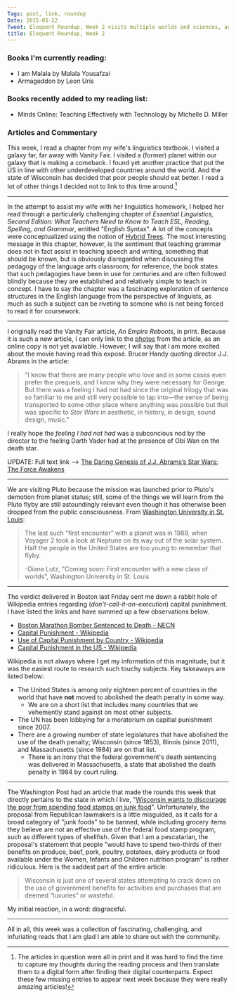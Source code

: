 ```yaml
---
Tags: post, link, roundup
Date: 2015-05-22
Tweet: Eloquent Roundup, Week 2 visits multiple worlds and sciences, as well as infuriating politics in my backyard and across the US.
title: Eloquent Roundup, Week 2
---
```


### Books I'm currently reading:
+ I am Malala by Malala Yousafzai
+ Armageddon by Leon Uris

### Books recently added to my reading list:
+ Minds Online: Teaching Effectively with Technology by Michelle D. Miller

### Articles and Commentary

This week, I read a chapter from my wife's linguistics textbook. I visited a galaxy far, far away with Vanity Fair. I visited a (former) planet within our galaxy that is making a comeback. I found yet another practice that put the US in line with other underdeveloped countries around the world. And the state of Wisconsin has decided that poor people should eat better. I read a lot of other things I decided not to link to this time around.[^1]

---

In the attempt to assist my wife with her linguistics homework, I helped her read through a particularly challenging chapter of *Essential Linguistics, Second Edition: What Teachers Need to Know to Teach ESL, Reading, Spelling, and Grammar*, entitled "English Syntax". A lot of the concepts were conceptualized using the notion of [Hybrid Trees](https://en.wikipedia.org/wiki/Sentence_diagram#Hybrid_trees "Sentence Diagrams: Hybrid Trees - Wikipedia"). The most interesting message in this chapter, however, is the sentiment that teaching grammar does not in fact assist in teaching speech and writing, something that should be known, but is obviously disregarded when discussing the pedagogy of the language arts classroom; for reference, the book states that such pedagogies have been in use for centuries and are often followed blindly because they are established and relatively simple to teach in concept. I have to say the chapter was a fascinating exploration of sentence structures in the English language from the perspective of linguists, as much as such a subject can be riveting to somone who is not being forced to read it for coursework.

---

I originally read the Vanity Fair article, *An Empire Reboots*, in print. Because it is such a new article, I can only link to the [photos](http://www.vanityfair.com/hollywood/photos/2015/05/star-wars-the-force-awakens-photos-annie-leibovitz) from the article, as an online copy is not yet available. However, I will say that I am more excited about the movie having read this exposé. Brucer Handy quoting director J.J. Abrams in the article:

> "I know that there are many people who love and in some cases even prefer the prequels, and I know why they were necessary for George. But there was a feeling I had not had since the original trilogy that was so familiar to me and still very possible to tap into—the sense of being transported to some other place where anything was possible but that was specific to *Star Wars* in aesthetic, in history, in design, sound design, music."

I really hope the *feeling I had not had* was a subconcious nod by the director to the feeling Darth Vader had at the presence of Obi Wan on the death star.

UPDATE: Full text link --> [The Daring Genesis of J.J. Abrams’s Star Wars: The Force Awakens](http://www.vanityfair.com/hollywood/2015/05/star-wars-the-force-awakens-vanity-fair-cover)

---

We are visiting Pluto because the mission was launched prior to Pluto's demotion from planet status; still, some of the things we will learn from the Pluto flyby are still astoundingly relevant even though it has otherwise been dropped from the public consciousness. From [Washington University in St. Louis](http://news.wustl.edu/news/Pages/Pluto-is-Kuiper-Belt-Object.aspx):

> The last such “first encounter” with a planet was in 1989, when Voyager 2 took a look at Neptune on its way out of the solar system. Half the people in the United States are too young to remember that flyby.
>
> -Diana Lutz, "Coming soon: First encounter with a new class of worlds​", Washington University in St. Louis

---

The verdict delivered in Boston last Friday sent me down a rabbit hole of Wikipedia entries regarding (*don't-call-it-an-execution*) capital punishment. I have listed the links and have summed up a few observations below.

+ [Boston Marathon Bomber Sentenced to Death - NECN](http://www.necn.com/news/new-england/Boston-Marathon-Jury-Decides-Tsarnaev-Death-Life-Prison-302988491.html)
+ [Capital Punishment - Wikipedia](https://en.wikipedia.org/wiki/Capital_punishment)
+ [Use of Capital Punishment by Country - Wikipedia](https://en.wikipedia.org/wiki/Use_of_capital_punishment_by_country)
+ [Capital Punishment in the US - Wikipedia](https://en.wikipedia.org/wiki/Capital_punishment_in_the_United_States)

Wikipedia is not always where I get my information of this magnitude, but it was the easiest route to research such touchy subjects.  Key takeaways are listed below:

+ The United States is among only eighteen percent of countries in the world that have **not** moved to abolished the death penalty in some way.
	+ We are on a short list that includes many countries that we vehemently stand against on most other subjects.
+ The UN has been lobbying for a moratorium on capitial punishment since 2007.
+ There are a growing number of state legislatures that have abolished the use of the death penalty; Wisconsin (since 1853), Illinois (since 2011), and Massachusetts (since 1984) are on that list.
	+ There is an irony that the federal government's death sentencing was delivered in Massachusetts, a state that abolished the death penalty in 1984 by court ruling.

---

The Washington Post had an article that made the rounds this week that directly pertains to the state in which I live, "[Wisconsin wants to discourage the poor from spending food stamps on junk food](http://www.washingtonpost.com/blogs/govbeat/wp/2015/05/14/wisconsin-wants-to-discourage-the-poor-from-spending-food-stamps-on-junk-food/)". Unfortunately, the proposal from Republican lawmakers is a little misguided, as it calls for a broad category of "junk foods" to be banned, while including grocery items they believe are not an effective use of the federal food stamp program, such as different types of shellfish. Given that I am a pescatarian, the proposal's statement that people "would have to spend two-thirds of their benefits on produce, beef, pork, poultry, potatoes, dairy products or food available under the Women, Infants and Children nutrition program" is rather ridiculous. Here is the saddest part of the entire article:

> Wisconsin is just one of several states attempting to crack down on the use of government benefits for activities and purchases that are deemed “luxuries” or wasteful.

My initial reaction, in a word: disgraceful.

---

All in all, this week was a collection of fascinating, challenging, and infuriating reads that I am glad I am able to share out with the community.

[^1]: The articles in question were all in print and it was hard to find the time to capture my thoughts during the reading process and then translate them to a digital form after finding their digital counterparts. Expect these few missing entries to appear next week because they were really amazing articles!